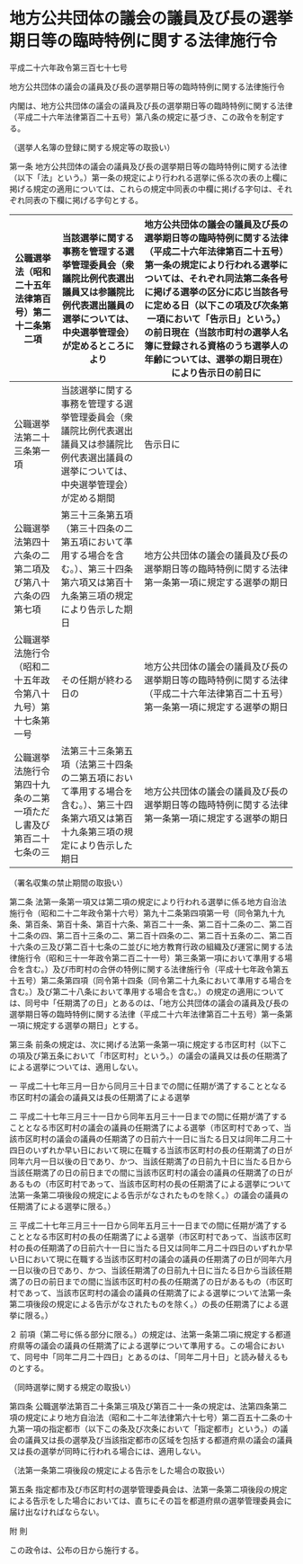 # 地方公共団体の議会の議員及び長の選挙期日等の臨時特例に関する法律施行令

平成二十六年政令第三百七十七号

地方公共団体の議会の議員及び長の選挙期日等の臨時特例に関する法律施行令

内閣は、地方公共団体の議会の議員及び長の選挙期日等の臨時特例に関する法律（平成二十六年法律第百二十五号）第八条の規定に基づき、この政令を制定する。

（選挙人名簿の登録に関する規定等の取扱い）

第一条 地方公共団体の議会の議員及び長の選挙期日等の臨時特例に関する法律（以下「法」という。）第一条の規定により行われる選挙に係る次の表の上欄に掲げる規定の適用については、これらの規定中同表の中欄に掲げる字句は、それぞれ同表の下欄に掲げる字句とする。

公職選挙法（昭和二十五年法律第百号）第二十二条第二項 | 当該選挙に関する事務を管理する選挙管理委員会（衆議院比例代表選出議員又は参議院比例代表選出議員の選挙については、中央選挙管理会）が定めるところにより | 地方公共団体の議会の議員及び長の選挙期日等の臨時特例に関する法律（平成二十六年法律第百二十五号）第一条の規定により行われる選挙については、それぞれ同法第二条各号に掲げる選挙の区分に応じ当該各号に定める日（以下この項及び次条第一項において「告示日」という。）の前日現在（当該市町村の選挙人名簿に登録される資格のうち選挙人の年齢については、選挙の期日現在）により告示日の前日に  
---|---|---  
公職選挙法第二十三条第一項 | 当該選挙に関する事務を管理する選挙管理委員会（衆議院比例代表選出議員又は参議院比例代表選出議員の選挙については、中央選挙管理会）が定める期間 | 告示日に  
公職選挙法第四十六条の二第二項及び第八十六条の四第七項 | 第三十三条第五項（第三十四条の二第五項において準用する場合を含む。）、第三十四条第六項又は第百十九条第三項の規定により告示した期日 | 地方公共団体の議会の議員及び長の選挙期日等の臨時特例に関する法律第一条第一項に規定する選挙の期日  
公職選挙法施行令（昭和二十五年政令第八十九号）第十七条第一号 | その任期が終わる日の | 地方公共団体の議会の議員及び長の選挙期日等の臨時特例に関する法律（平成二十六年法律第百二十五号）第一条第一項に規定する選挙の期日  
公職選挙法施行令第四十九条の二第一項ただし書及び第百二十七条の三 | 法第三十三条第五項（法第三十四条の二第五項において準用する場合を含む。）、第三十四条第六項又は第百十九条第三項の規定により告示した期日 | 地方公共団体の議会の議員及び長の選挙期日等の臨時特例に関する法律第一条第一項に規定する選挙の期日  
  
（署名収集の禁止期間の取扱い）

第二条 法第一条第一項又は第二項の規定により行われる選挙に係る地方自治法施行令（昭和二十二年政令第十六号）第九十二条第四項第一号（同令第九十九条、第百条、第百十条、第百十六条、第百二十一条、第二百十二条の二、第二百十二条の四、第二百十三条の二、第二百十四条の二、第二百十五条の二、第二百十六条の三及び第二百十七条の二並びに地方教育行政の組織及び運営に関する法律施行令（昭和三十一年政令第二百二十一号）第三条第一項において準用する場合を含む。）及び市町村の合併の特例に関する法律施行令（平成十七年政令第五十五号）第二条第四項（同令第十四条（同令第二十九条において準用する場合を含む。）及び第二十八条において準用する場合を含む。）の規定の適用については、同号中「任期満了の日」とあるのは、「地方公共団体の議会の議員及び長の選挙期日等の臨時特例に関する法律（平成二十六年法律第百二十五号）第一条第一項に規定する選挙の期日」とする。

第三条 前条の規定は、次に掲げる法第一条第一項に規定する市区町村（以下この項及び第五条において「市区町村」という。）の議会の議員又は長の任期満了による選挙については、適用しない。

一 平成二十七年三月一日から同月三十日までの間に任期が満了することとなる市区町村の議会の議員又は長の任期満了による選挙

二 平成二十七年三月三十一日から同年五月三十一日までの間に任期が満了することとなる市区町村の議会の議員の任期満了による選挙（市区町村であって、当該市区町村の議会の議員の任期満了の日前六十一日に当たる日又は同年二月二十四日のいずれか早い日において現に在職する当該市区町村の長の任期満了の日が同年六月一日以後の日であり、かつ、当該任期満了の日前九十日に当たる日から当該任期満了の日の前日までの間に当該市区町村の議会の議員の任期満了の日があるもの（市区町村であって、当該市区町村の長の任期満了による選挙について法第一条第二項後段の規定による告示がなされたものを除く。）の議会の議員の任期満了による選挙に限る。）

三 平成二十七年三月三十一日から同年五月三十一日までの間に任期が満了することとなる市区町村の長の任期満了による選挙（市区町村であって、当該市区町村の長の任期満了の日前六十一日に当たる日又は同年二月二十四日のいずれか早い日において現に在職する当該市区町村の議会の議員の任期満了の日が同年六月一日以後の日であり、かつ、当該任期満了の日前九十日に当たる日から当該任期満了の日の前日までの間に当該市区町村の長の任期満了の日があるもの（市区町村であって、当該市区町村の議会の議員の任期満了による選挙について法第一条第二項後段の規定による告示がなされたものを除く。）の長の任期満了による選挙に限る。）

２ 前項（第二号に係る部分に限る。）の規定は、法第一条第二項に規定する都道府県等の議会の議員の任期満了による選挙について準用する。この場合において、同号中「同年二月二十四日」とあるのは、「同年二月十日」と読み替えるものとする。

（同時選挙に関する規定の取扱い）

第四条 公職選挙法第百二十条第三項及び第百二十一条の規定は、法第四条第二項の規定により地方自治法（昭和二十二年法律第六十七号）第二百五十二条の十九第一項の指定都市（以下この条及び次条において「指定都市」という。）の議会の議員又は長の選挙及び当該指定都市の区域を包括する都道府県の議会の議員又は長の選挙が同時に行われる場合には、適用しない。

（法第一条第二項後段の規定による告示をした場合の取扱い）

第五条 指定都市及び市区町村の選挙管理委員会は、法第一条第二項後段の規定による告示をした場合においては、直ちにその旨を都道府県の選挙管理委員会に届け出なければならない。

附 則

この政令は、公布の日から施行する。
